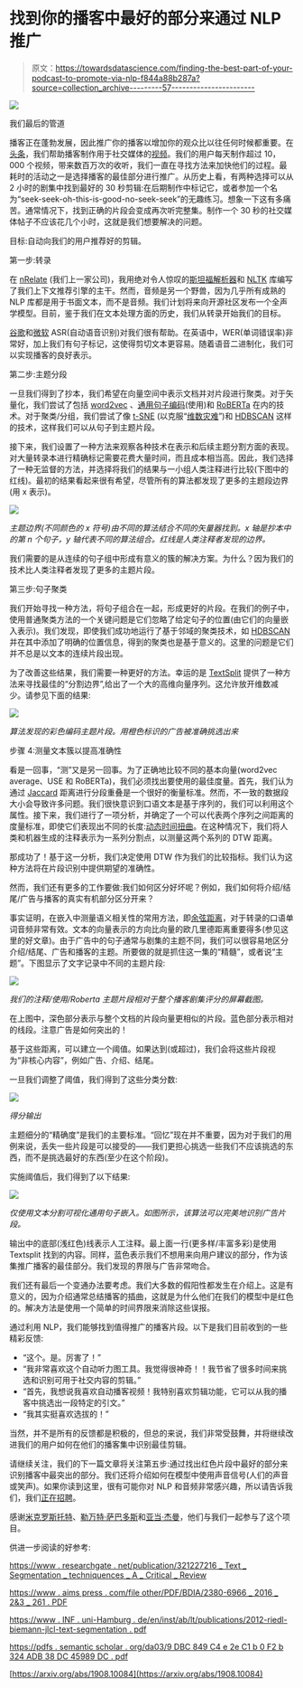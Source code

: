 # 找到你的播客中最好的部分来通过 NLP 推广

> 原文：<https://towardsdatascience.com/finding-the-best-part-of-your-podcast-to-promote-via-nlp-f844a88b287a?source=collection_archive---------57----------------------->

![](img/d9521cdcd794c00f9bfe9f4bb705fe07.png)

我们最后的管道

播客正在蓬勃发展，因此推广你的播客以增加你的观众比以往任何时候都重要。在[头条](https://www.headliner.app/)，我们帮助播客制作用于社交媒体的[视频](http://www.headliner.app/gallery)。我们的用户每天制作超过 10，000 个视频，带来数百万次的收听，我们一直在寻找方法来加快他们的过程。最耗时的活动之一是选择播客的最佳部分进行推广。从历史上看，有两种选择可以从 2 小时的剧集中找到最好的 30 秒剪辑:在后期制作中标记它，或者参加一个名为“seek-seek-oh-this-is-good-no-seek-seek”的无趣练习。想象一下这有多痛苦。通常情况下，找到正确的片段会变成再次听完整集。制作一个 30 秒的社交媒体帖子不应该花几个小时，这就是我们想要解决的问题。

目标:自动向我们的用户推荐好的剪辑。

第一步:转录

在 [nRelate](https://xconomy.com/new-york/2014/09/15/can-nrelate-cut-down-the-noise-in-web-content-recommendations/) (我们上一家公司)，我用绝对令人惊叹的[斯坦福解析器](https://nlp.stanford.edu/software/lex-parser.html)和 [NLTK](https://www.nltk.org/) 库编写了我们上下文推荐引擎的主干。然而，音频是另一个野兽，因为几乎所有成熟的 NLP 库都是用于书面文本，而不是音频。我们计划将来向开源社区发布一个全声学模型。目前，鉴于我们在文本处理方面的历史，我们从转录开始我们的目标。

[谷歌](https://cloud.google.com/speech-to-text/pricing)和[微软](https://azure.microsoft.com/en-us/services/cognitive-services/speech-to-text/) ASR(自动语音识别)对我们很有帮助。在英语中，WER(单词错误率)非常好，加上我们有句子标记，这使得剪切文本更容易。随着语音二进制化，我们可以实现播客的良好表示。

第二步:主题分段

一旦我们得到了抄本，我们希望在向量空间中表示文档并对片段进行聚类。对于矢量化，我们尝试了包括 [word2vec](https://en.wikipedia.org/wiki/Word2vec) 、[通用句子编码](https://tfhub.dev/google/universal-sentence-encoder/4)(使用)和 [RoBERTa](https://ai.facebook.com/blog/roberta-an-optimized-method-for-pretraining-self-supervised-nlp-systems/) 在内的技术。对于聚类/分组，我们尝试了像 [t-SNE](https://lvdmaaten.github.io/tsne/) (以克服“[维数灾难](https://en.wikipedia.org/wiki/Curse_of_dimensionality)”)和 [HDBSCAN](https://hdbscan.readthedocs.io/en/latest/how_hdbscan_works.html) 这样的技术，这样我们可以从句子到主题片段。

接下来，我们设置了一种方法来观察各种技术在表示和后续主题分割方面的表现。对大量转录本进行精确标记需要花费大量时间，而且成本相当高。因此，我们选择了一种无监督的方法，并选择将我们的结果与一小组人类注释进行比较(下图中的红线)。最初的结果看起来很有希望，尽管所有的算法都发现了更多的主题段边界(用 x 表示)。

![](img/f713d2be327a571730ba1d455cc6950f.png)

*主题边界(不同颜色的 x 符号)由不同的算法结合不同的矢量器找到。x 轴是抄本中的第 n 个句子，y 轴代表不同的算法组合。红线是人类注释者发现的边界。*

我们需要的是从连续的句子组中形成有意义的簇的解决方案。为什么？因为我们的技术比人类注释者发现了更多的主题片段。

第三步:句子聚类

我们开始寻找一种方法，将句子组合在一起，形成更好的片段。在我们的例子中，使用普通聚类方法的一个关键问题是它们忽略了给定句子的位置(由它们的向量嵌入表示)。我们发现，即使我们成功地运行了基于邻域的聚类技术，如 [HDBSCAN](https://hdbscan.readthedocs.io/en/latest/basic_hdbscan.html) 并在其中添加了明确的位置信息，得到的聚类也是基于意义的。这里的问题是它们并不总是以文本的连续片段出现。

为了改善这些结果，我们需要一种更好的方法。幸运的是 [TextSplit](https://github.com/chschock/textsplit) 提供了一种方法来寻找最佳的“分割边界”,给出了一个大的高维向量序列。这允许放开维数减少。请参见下面的结果:

![](img/474989397c77db0a9b76ee19be66c396.png)

*算法发现的彩色编码主题片段。用橙色标识的广告被准确挑选出来*

步骤 4:测量文本簇以提高准确性

看是一回事，“测”又是另一回事。为了正确地比较不同的基本向量(word2vec average、USE 和 RoBERTa)，我们必须找出要使用的最佳度量。首先，我们认为通过 [Jaccard](https://en.wikipedia.org/wiki/Jaccard_index) 距离进行分段重叠是一个很好的衡量标准。然而，不一致的数据段大小会导致许多问题。我们很快意识到口语文本是基于序列的，我们可以利用这个属性。接下来，我们进行了一项分析，并确定了一个可以代表两个序列之间距离的度量标准，即使它们表现出不同的长度:[动态时间扭曲](https://en.wikipedia.org/wiki/Dynamic_time_warping)。在这种情况下，我们将人类和机器生成的注释表示为一系列分割点，以测量这两个系列的 DTW 距离。

那成功了！基于这一分析，我们决定使用 DTW 作为我们的比较指标。我们认为这种方法将在片段识别中提供期望的准确性。

然而，我们还有更多的工作要做:我们如何区分好坏呢？例如，我们如何将介绍/结尾/广告与播客的真实有机部分区分开来？

事实证明，在嵌入中测量语义相关性的常用方法，即[余弦距离](https://en.wikipedia.org/wiki/Cosine_similarity)，对于转录的口语单词音频非常有效。文本的向量表示的方向比向量的欧几里德距离重要得多(参见这里的好文章)。由于广告中的句子通常与剧集的主题不同，我们可以很容易地区分介绍/结尾、广告和播客的主题。所要做的就是抓住这一集的“精髓”，或者说“主题”。下图显示了文字记录中不同的主题片段:

![](img/3b8a6919077f3d71a827c253e1736a6f.png)

*我们的注释/使用/Roberta 主题片段相对于整个播客剧集评分的屏幕截图。*

在上图中，深色部分表示与整个文档的片段向量更相似的片段。蓝色部分表示相对的线段。注意广告是如何突出的！

基于这些距离，可以建立一个阈值。如果达到(或超过)，我们会将这些片段视为“非核心内容”，例如广告、介绍、结尾。

一旦我们调整了阈值，我们得到了这些分类分数:

![](img/3300338d110bacab0fd5763f51c6a69a.png)

*得分输出*

主题细分的“精确度”是我们的主要标准。“回忆”现在并不重要，因为对于我们的用例来说，丢失一些片段是可以接受的——我们更担心挑选一些我们不应该挑选的东西，而不是挑选最好的东西(至少在这个阶段)。

实施阈值后，我们得到了以下结果:

![](img/528593e8aae70cb0316dc62e6b3aa6a7.png)

*仅使用文本分割可视化通用句子嵌入。如图所示，该算法可以完美地识别广告片段。*

输出中的底部(浅红色)线表示人工注释。最上面一行(更多样/丰富多彩)是使用 Textsplit 找到的内容。同样，蓝色表示我们不想用来向用户建议的部分，作为该集推广播客的最佳部分。我们发现的界限与广告非常吻合。

我们还有最后一个变通办法要考虑。我们大多数的假阳性都发生在介绍上。这是有意义的，因为介绍通常总结播客的插曲，这就是为什么他们在我们的模型中是红色的。解决方法是使用一个简单的时间界限来消除这些误报。

通过利用 NLP，我们能够找到值得推广的播客片段。以下是我们目前收到的一些精彩反馈:

*   “这个。是。厉害了！”
*   “我非常喜欢这个自动听力图工具。我觉得很神奇！！我节省了很多时间来挑选和识别可用于社交内容的剪辑。”
*   “首先，我想说我喜欢自动播客视频！我特别喜欢剪辑功能，它可以从我的播客中挑选出一段特定的引文。”
*   “我其实挺喜欢选拔的！”

当然，并不是所有的反馈都是积极的，但总的来说，我们非常受鼓舞，并将继续改进我们的用户如何在他们的播客集中识别最佳剪辑。

请继续关注，我们的下一篇文章将关注第五步:通过找出红色片段中最好的部分来识别播客中最突出的部分。我们还将介绍如何在模型中使用声音信号(人们的声音或笑声)。如果你读到这里，很有可能你对 NLP 和音频非常感兴趣，所以请告诉我们，我们[正在招聘](https://www.headliner.app/contact/)。

感谢[米克罗斯托特](https://www.linkedin.com/in/miklostoth/)、[勒万特·萨巴多斯](https://www.linkedin.com/in/levente-szabados-76334728/)和[亚当·杰曼](https://www.linkedin.com/in/adamjermann)，他们与我们一起参与了这个项目。

供进一步阅读的好参考:

[https://www . researchgate . net/publication/321227216 _ Text _ Segmentation _ techniquences _ A _ Critical _ Review](https://www.researchgate.net/publication/321227216_Text_Segmentation_Techniques_A_Critical_Review)

[https://www . aims press . com/file other/PDF/BDIA/2380-6966 _ 2016 _ 2&3 _ 261 . PDF](https://www.aimspress.com/fileOther/PDF/BDIA/2380-6966_2016_2&3_261.pdf)

[https://www . INF . uni-Hamburg . de/en/inst/ab/lt/publications/2012-riedl-biemann-jlcl-text-segmentation . pdf](https://www.inf.uni-hamburg.de/en/inst/ab/lt/publications/2012-riedl-biemann-jlcl-text-segmentation.pdf)

[https://pdfs . semantic scholar . org/da03/9 DBC 849 C4 e 2e C1 b 0 F2 b 324 ADB 38 DC 45989 DC . pdf](https://pdfs.semanticscholar.org/da03/9dbc849c4e2ec1b0f2b324adb38dc45989dc.pdf)

[https://arxiv.org/abs/1908.10084](https://arxiv.org/abs/1908.10084)